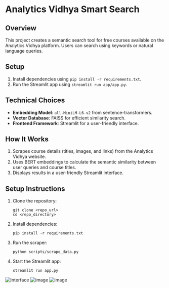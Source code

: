 
# Analytics Vidhya Smart Search

## Overview
This project creates a semantic search tool for free courses available on the Analytics Vidhya platform. Users can search using keywords or natural language queries.

## Setup
1. Install dependencies using `pip install -r requirements.txt`.
2. Run the Streamlit app using `streamlit run app/app.py`.

## Technical Choices
- **Embedding Model**: `all-MiniLM-L6-v2` from sentence-transformers.
- **Vector Database**: FAISS for efficient similarity search.
- **Frontend Framework**: Streamlit for a user-friendly interface.

## How It Works
1. Scrapes course details (titles, images, and links) from the Analytics Vidhya website.
2. Uses BERT embeddings to calculate the semantic similarity between user queries and course titles.
3. Displays results in a user-friendly Streamlit interface.

## Setup Instructions
1. Clone the repository:
   ```
   git clone <repo_url>
   cd <repo_directory>
   ```
2. Install dependencies:
   ```
   pip install -r requirements.txt
   ```
3. Run the scraper:
   ```
   python scripts/scrape_data.py
   ```
4. Start the Streamlit app:
   ```
   streamlit run app.py
   ```

![Interface](https://github.com/user-attachments/assets/53c3f90e-e519-49a5-8bd4-5b811f7539ec)
![image](https://github.com/user-attachments/assets/2d303e5e-ddf3-43c5-aecc-d78d5c7ac9eb)
![image](https://github.com/user-attachments/assets/6f312072-6621-4c61-b2e6-244db88402be)





